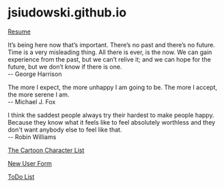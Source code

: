 # jsiudowski.github.io

[Resume](resume.pdf)

It’s being here now that’s important. There’s no past and there’s no future. Time is a very misleading thing. All there is ever, is the now. We can gain experience from the past, but we can’t relive it; and we can hope for the future, but we don’t know if there is one.  
-- George Harrison

The more I expect, the more unhappy I am going to be. The more I accept, the more serene I am.  
-- Michael J. Fox

I think the saddest people always try their hardest to make people happy. Because they know what it feels like to feel absolutely worthless and they don't want anybody else to feel like that.  
-- Robin Williams

[The Cartoon Character List](cartoonsPage/cartoons.html)

[New User Form](newuser.html)

[ToDo List](Assignment3_JS/todo.html)
